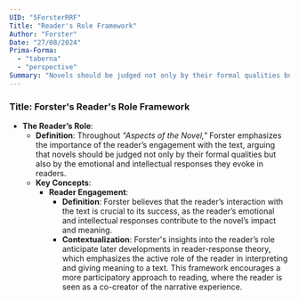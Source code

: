 ```yaml
---
UID: "5ForsterRRF"
Title: "Reader's Role Framework"
Author: "Forster"
Date: "27/08/2024"
Prima-Forma:
  - "taberna"
  - "perspective"
Summary: "Novels should be judged not only by their formal qualities but also by the emotional and intellectual responses they evoke in readers."
---
```


### Title: **Forster's Reader's Role Framework**

- **The Reader’s Role**:
  - **Definition**: Throughout *"Aspects of the Novel,"* Forster emphasizes the importance of the reader’s engagement with the text, arguing that novels should be judged not only by their formal qualities but also by the emotional and intellectual responses they evoke in readers.
  - **Key Concepts**:
    - **Reader Engagement**:
      - **Definition**: Forster believes that the reader’s interaction with the text is crucial to its success, as the reader’s emotional and intellectual responses contribute to the novel’s impact and meaning.
      - **Contextualization**: Forster's insights into the reader’s role anticipate later developments in reader-response theory, which emphasizes the active role of the reader in interpreting and giving meaning to a text. This framework encourages a more participatory approach to reading, where the reader is seen as a co-creator of the narrative experience.